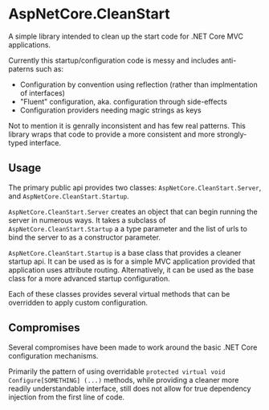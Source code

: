 # AspNetCore.CleanStart

A simple library intended to clean up the start code for .NET Core MVC applications.

Currently this startup/configuration code is messy and includes anti-paterns such as:
* Configuration by convention using reflection (rather than implmentation of interfaces)
* "Fluent" configuration, aka. configuration through side-effects
* Configuration providers needing magic strings as keys

Not to mention it is genrally inconsistent and has few real patterns. This library wraps that code to provide a more consistent and more strongly-typed interface.


## Usage

The primary public api provides two classes: `AspNetCore.CleanStart.Server`, and `AspNetCore.CleanStart.Startup`.

`AspNetCore.CleanStart.Server` creates an object that can begin running the server in numerous ways. It takes a subclass of `AspNetCore.CleanStart.Startup` a a type parameter and the list of urls to bind the server to as a constructor parameter.

`AspNetCore.CleanStart.Startup` is a base class that provides a cleaner startup api. It can be used as is for a simple MVC application provided that application uses attribute routing. Alternatively, it can be used as the base class for a more advanced startup configuration.

Each of these classes provides several virtual methods that can be overridden to apply custom configuration.

## Compromises

Several compromises have been made to work around the basic .NET Core configuration mechanisms.

Primarily the pattern of using overridable `protected virtual void Configure[SOMETHING] (...)` methods, while providing a cleaner more readily understandable interface, still does not allow for true dependency injection from the first line of code.
